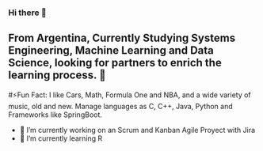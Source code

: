 ### Hi there 👋
## From Argentina, Currently Studying Systems Engineering, Machine Learning and Data Science, looking for partners to enrich the learning process. 🙌
#⚡Fun Fact: I like Cars, Math, Formula One and NBA, and a wide variety of music, old and new. Manage languages as C, C++, Java, Python and Frameworks like SpringBoot.

- 🔭 I’m currently working on an Scrum and Kanban Agile Proyect with Jira
- 🌱 I’m currently learning R 
<!--
**FrancOcampo/FrancOcampo** is a ✨ _special_ ✨ repository because its `README.md` (this file) appears on your GitHub profile.

Here are some ideas to get you started:

- 🔭 I’m currently working on ... 
- 🌱 I’m currently learning ...
- 👯 I’m looking to collaborate on ...
- 🤔 I’m looking for help with ...
- 💬 Ask me about ...
- 📫 How to reach me: ...
- 😄 Pronouns: ...
- ⚡ Fun fact: ...
-->

